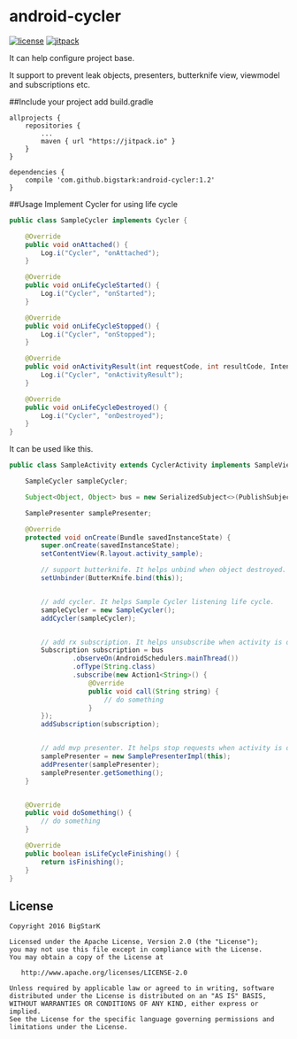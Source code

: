# android-cycler
[![license](https://img.shields.io/hexpm/l/plug.svg)](LICENSE)
[![jitpack](https://img.shields.io/badge/jitpack-1.0-green.svg)](https://jitpack.io/#bigstark/android-cycler)

It can help configure project base.

It support to prevent leak objects, presenters, butterknife view, viewmodel and subscriptions etc.

##Include your project
add build.gradle
```
allprojects {
	repositories {
		...
		maven { url "https://jitpack.io" }
	}
}
```
```
dependencies {
    compile 'com.github.bigstark:android-cycler:1.2'
}
```

##Usage
Implement Cycler for using life cycle
```java
public class SampleCycler implements Cycler {

    @Override
    public void onAttached() {
        Log.i("Cycler", "onAttached");
    }

    @Override
    public void onLifeCycleStarted() {
        Log.i("Cycler", "onStarted");
    }

    @Override
    public void onLifeCycleStopped() {
        Log.i("Cycler", "onStopped");
    }

    @Override
    public void onActivityResult(int requestCode, int resultCode, Intent intent) {
        Log.i("Cycler", "onActivityResult");
    }

    @Override
    public void onLifeCycleDestroyed() {
        Log.i("Cycler", "onDestroyed");
    }
}
```

It can be used like this.
```java
public class SampleActivity extends CyclerActivity implements SampleView {

    SampleCycler sampleCycler;

    Subject<Object, Object> bus = new SerializedSubject<>(PublishSubject.create());

    SamplePresenter samplePresenter;

    @Override
    protected void onCreate(Bundle savedInstanceState) {
        super.onCreate(savedInstanceState);
        setContentView(R.layout.activity_sample);

        // support butterknife. It helps unbind when object destroyed.
        setUnbinder(ButterKnife.bind(this));


        // add cycler. It helps Sample Cycler listening life cycle.
        sampleCycler = new SampleCycler();
        addCycler(sampleCycler);


        // add rx subscription. It helps unsubscribe when activity is destroyed.
        Subscription subscription = bus
                .observeOn(AndroidSchedulers.mainThread())
                .ofType(String.class)
                .subscribe(new Action1<String>() {
                    @Override
                    public void call(String string) {
                        // do something
                    }
        });
        addSubscription(subscription);


        // add mvp presenter. It helps stop requests when activity is destroyed.
        samplePresenter = new SamplePresenterImpl(this);
        addPresenter(samplePresenter);
        samplePresenter.getSomething();
    }


    @Override
    public void doSomething() {
        // do something
    }

    @Override
    public boolean isLifeCycleFinishing() {
        return isFinishing();
    }
}
```


License
-------

    Copyright 2016 BigStarK

    Licensed under the Apache License, Version 2.0 (the "License");
    you may not use this file except in compliance with the License.
    You may obtain a copy of the License at

       http://www.apache.org/licenses/LICENSE-2.0

    Unless required by applicable law or agreed to in writing, software
    distributed under the License is distributed on an "AS IS" BASIS,
    WITHOUT WARRANTIES OR CONDITIONS OF ANY KIND, either express or implied.
    See the License for the specific language governing permissions and
    limitations under the License.

